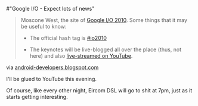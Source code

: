 #"Google I/O - Expect lots of news"


 <div class="posterous_bookmarklet_entry">
 <blockquote class="posterous_long_quote"><p> Moscone West, the site of <a href="http://code.google.com/events/io/2010/">Google I/O 2010</a>. Some things that it may be useful to know:</p><ul><li><p>The official hash tag is <a href="http://www.google.com/#q=%23io2010&amp;hl=en&amp;prmd=u&amp;tbs=mbl:1&amp;tbo=u&amp;ei=MRnzS5WkBYjw9AT5pZzNDw&amp;sa=X&amp;oi=realtime_result_group_more_results_link&amp;ct=title&amp;resnum=4&amp;ved=0CD4Q5QUwAw&amp;fp=d059ab474882bfe2">#io2010</a></p></li><li><p>The keynotes will be live-blogged all over the place (thus, not here) and also <a href="http://googleblog.blogspot.com/2010/05/live-from-google-io.html">live-streamed on YouTube</a>.</p></li></ul></blockquote>

<div class="posterous_quote_citation">via <a href="http://android-developers.blogspot.com/2010/05/stand-by.html?utm_source=feedburner&amp;utm_medium=feed&amp;utm_campaign=Feed%3A+blogspot%2FhsDu+%28Android+Developers+Blog%29&amp;utm_content=Google+Reader">android-developers.blogspot.com</a></div>
 <p>I'll be glued to YouTube this evening.
</p><p>Of course, like every other night, Eircom DSL will go to shit at 7pm, just as it starts getting interesting.</p></div>
 